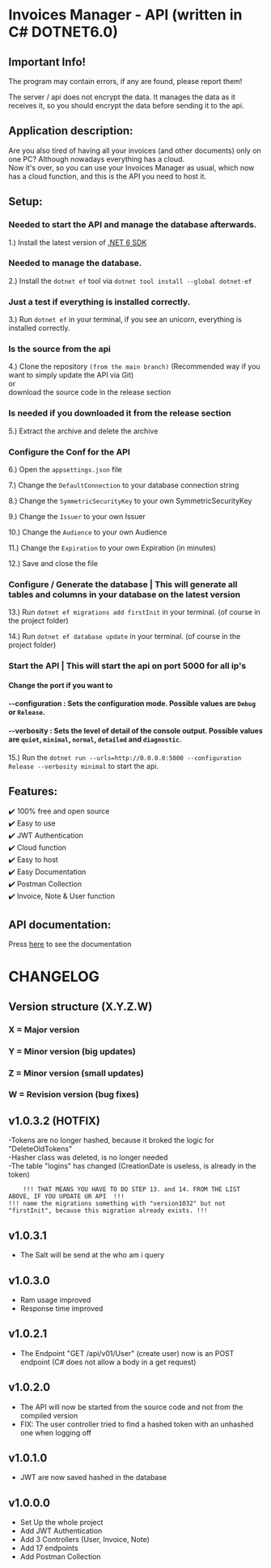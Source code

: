 ﻿# Invoices Manager - API (written in C#   DOTNET6.0)

## Important Info!
The program may contain errors, if any are found, please report them!  

The server / api does not encrypt the data. 
It manages the data as it receives it, so you should encrypt the data before sending it to the api.

## Application description:
Are you also tired of having all your invoices (and other documents)
only on one PC? Although nowadays everything has a cloud. <br/>
Now it's over, so you can use your Invoices Manager as usual, which now  
has a cloud function, and this is the API you need to host it.

## Setup:
### Needed to start the API and manage the database afterwards.
1.) Install the latest version of [.NET 6 SDK](https://dotnet.microsoft.com/download/dotnet/6.0)

### Needed to manage the database.
2.) Install the `dotnet ef` tool via `dotnet tool install --global dotnet-ef`

### Just a test if everything is installed correctly.
3.) Run `dotnet ef` in your terminal, if you see an unicorn, everything is installed correctly.

### Is the source from the api
4.) Clone the repository `(from the main branch)`  (Recommended way if you want to simply update the API via Git)  
    or  
    download the source code in the release section  
    
### Is needed if you downloaded it from the release section
5.) Extract the archive and delete the archive

### Configure the Conf for the API
6.) Open the `appsettings.json` file

7.) Change the `DefaultConnection` to your database connection string

8.) Change the `SymmetricSecurityKey` to your own SymmetricSecurityKey

9.) Change the `Issuer` to your own Issuer

10.) Change the `Audience` to your own Audience

11.) Change the `Expiration` to your own Expiration (in minutes)  

12.) Save and close the file  

### Configure / Generate the database | This will generate all tables and columns in your database on the latest version
13.) Run `dotnet ef migrations add firstInit` in your terminal. (of course in the project folder)  
  
14.) Run `dotnet ef database update` in your terminal. (of course in the project folder)

### Start the API | This will start the api on port 5000 for all ip's
#### Change the port if you want to
#### --configuration <configuration mode>: Sets the configuration mode. Possible values are `Debug` or `Release`.
#### --verbosity <level>: Sets the level of detail of the console output. Possible values are `quiet`, `minimal`, `normal`, `detailed` and `diagnostic`.
15.) Run the `dotnet run --urls=http://0.0.0.0:5000 --configuration Release --verbosity minimal` to start the api.

## Features:
✔️ 100% free and open source  
✔️ Easy to use  
✔️ JWT Authentication  
✔️ Cloud function  
✔️ Easy to host  
✔️ Easy Documentation  
✔️ Postman Collection  
✔️ Invoice, Note & User function  

## API documentation:
Press [here](https://github.com/Invoices-Manager/Invoices-Manager-API/blob/master/Resources/ApiDoc_V01/APIDOC_V01.md) to see the documentation


# CHANGELOG
## Version structure (X.Y.Z.W)
### X = Major version
### Y = Minor version (big updates)
### Z = Minor version (small updates)
### W = Revision version (bug fixes)

## v1.0.3.2 (HOTFIX)
-Tokens are no longer hashed, because it broked the logic for "DeleteOldTokens"  
-Hasher class was deleted, is no longer needed  
-The table "logins" has changed (CreationDate is useless, is already in the token)  
  
        !!! THAT MEANS YOU HAVE TO DO STEP 13. and 14. FROM THE LIST ABOVE, IF YOU UPDATE UR API  !!!
    !!! name the migrations something with "version1032" but not "firstInit", because this migration already exists. !!!

## v1.0.3.1
- The Salt will be send at the who am i query

## v1.0.3.0
- Ram usage improved
- Response time improved

## v1.0.2.1
- The Endpoint "GET /api/v01/User" (create user) now is an POST endpoint (C# does not allow a body in a get request)

## v1.0.2.0
- The API will now be started from the source code and not from the compiled version
- FIX: The user controller tried to find a hashed token with an unhashed one when logging off

    
## v1.0.1.0
- JWT are now saved hashed in the database

## v1.0.0.0
- Set Up the whole project
- Add JWT Authentication
- Add 3 Controllers (User, Invoice, Note)
- Add 17 endpoints
- Add Postman Collection
